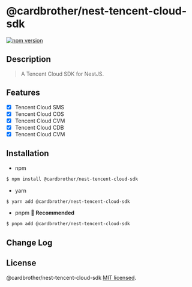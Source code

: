 # @cardbrother/nest-tencent-cloud-sdk

[![npm version](https://badge.fury.io/js/%40cardbrother%2Fnest-tencent-cloud-sdk.svg)](https://badge.fury.io/js/%40cardbrother%2Fnest-tencent-cloud-sdk)

## Description

> A Tencent Cloud SDK for NestJS.

## Features

- [x] Tencent Cloud SMS
- [x] Tencent Cloud COS
- [x] Tencent Cloud CVM
- [x] Tencent Cloud CDB
- [x] Tencent Cloud CVM

## Installation

- npm

```bash
$ npm install @cardbrother/nest-tencent-cloud-sdk
```

- yarn

```bash
$ yarn add @cardbrother/nest-tencent-cloud-sdk
```

- pnpm 🚀 **Recommended**

```bash
$ pnpm add @cardbrother/nest-tencent-cloud-sdk
```

## Change Log

## License

@cardbrother/nest-tencent-cloud-sdk [MIT licensed](LICENSE).
